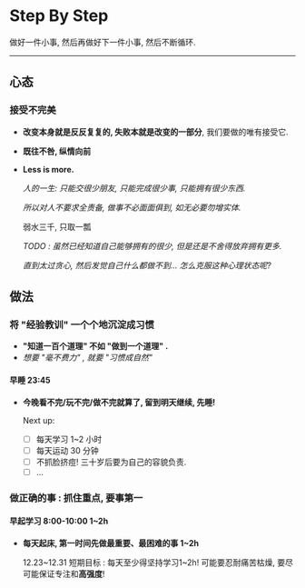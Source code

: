 # Step By Step

做好一件小事, 然后再做好下一件小事, 然后不断循环.

---

## 心态

### 接受不完美

-   **改变本身就是反反复复的, 失败本就是改变的一部分**, 我们要做的唯有接受它.

    <!-- 接受当下的不完美 -->

-   **既往不咎, 纵情向前**

    <!-- 接受过去的不完美 -->

-   **Less is more.**

    _人的一生:_
    _只能交很少朋友,_
    _只能完成很少事,_
    _只能拥有很少东西._

    _所以对人不要求全责备,_
    _做事不必面面俱到,_
    _如无必要勿增实体._

    弱水三千, 只取一瓢

    _TODO :_
    _虽然已经知道自己能够拥有的很少,_
    _但是还是不舍得放弃拥有更多._

    _直到太过贪心, 然后发觉自己什么都做不到…_
    _怎么克服这种心理状态呢?_

<!--

## 心理建设

Omitted

## 优先级

Omitted

-->

## 做法

### 将 "经验教训" 一个个地沉淀成习惯

-   **"知道一百个道理" 不如 "做到一个道理" .**
-   _想要 "毫不费力" , 就要 "习惯成自然"_

#### 早睡 23:45

-   **今晚看不完/玩不完/做不完就算了, 留到明天继续, 先睡!**

    Next up:

    - [ ] 每天学习 1~2 小时
    - [ ] 每天运动 30 分钟
    - [ ] 不抓脸挤痘! 三十岁后要为自己的容貌负责.
    - [ ] …

### 做正确的事 : **抓住重点, 要事第一**

#### 早起学习 8:00-10:00 1~2h

-   **每天起床, 第一时间先做最重要、最困难的事 1~2h**

    12.23~12.31 短期目标 : 每天至少得坚持学习1~2h! 可能要忍耐痛苦枯燥, 要尽可能保证专注和**高强度**!

<!--

Omitted

-->
